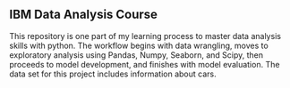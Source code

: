 ## IBM Data Analysis Course
 
This repository is one part of my learning process to master data analysis skills with python.
The workflow begins with data wrangling, moves to exploratory analysis using Pandas, Numpy, Seaborn, and Scipy, then proceeds to model development, and finishes with model evaluation.
The data set for this project includes information about cars.   
